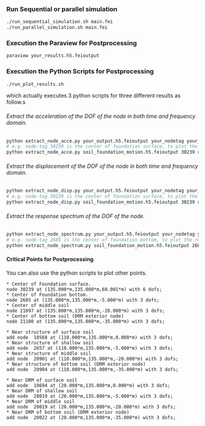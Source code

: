 ### Run Sequential or parallel simulation
```bash
./run_sequential_simulation.sh main.fei
./run_parallel_simulation.sh main.fei
```

### Execution the Paraview for Postprocessing
```bash
paraview your_results.h5.feioutput
```

### Execution the Python Scripts for Postprocessing
```bash
./run_plot_results.sh
```
which actually executes 3 python scripts for three different results as follow.s

###### Extract the acceleration of the DOF of the node in both time and frequency domain.
```bash
python extract_node_acce.py your_output.h5.feioutput your_nodetag your_dof
# e.g. node-tag 30239 is the center of foundation surface, to plot the acceleration series in x direction of node 30239 : 
python extract_node_acce.py soil_foundation_motion.h5.feioutput 30239 x
```

###### Extract the displacement of the DOF of the node in both time and frequency domain.
```bash
python extract_node_disp.py your_output.h5.feioutput your_nodetag your_dof
# e.g. node-tag 30239 is the center of foundation surface, to plot the displacement series in x direction of node 30239 : 
python extract_node_disp.py soil_foundation_motion.h5.feioutput 30239 x
```

###### Extract the response spectrum of the DOF of the node.
```bash
python extract_node_spectrum.py your_output.h5.feioutput your_nodetag your_dof
# e.g. node-tag 2685 is the center of foundation bottom, to plot the response spectrum in x direction of node 2685 : 
python extract_node_spectrum.py soil_foundation_motion.h5.feioutput 2685 x
```

#### Critical Points for Postprocessing
You can also use the python scripts to plot other points.

```
* Center of Foundation surface.
node 30239 at (135.000*m,135.000*m,60.001*m) with 6 dofs; 
* Center of Foundation bottom. 
node 2685 at (135.000*m,135.000*m,-5.000*m) with 3 dofs; 
* Center of middle soil 
node 21097 at (135.000*m,135.000*m,-20.000*m) with 3 dofs;  
* Center of bottom soil (DRM exterior node)
node 21100 at (135.000*m,135.000*m,-35.000*m) with 3 dofs; 
```

```
* Near structure of surface soil
add node  10568 at (110.000*m,135.000*m,0.000*m) with 3 dofs; 
* Near structure of shallow soil
add node  2657 at (110.000*m,135.000*m,-5.000*m) with 3 dofs; 
* Near structure of middle soil
add node  20901 at (110.000*m,135.000*m,-20.000*m) with 3 dofs; 
* Near structure of bottom soil (DRM exterior node)
add node  20904 at (110.000*m,135.000*m,-35.000*m) with 3 dofs; 
```

```
* Near DRM of surface soil
add node  10694 at (20.000*m,135.000*m,0.000*m) with 3 dofs; 
* Near DRM of shallow soil
add node  20019 at (20.000*m,135.000*m,-5.000*m) with 3 dofs; 
* Near DRM of middle soil
add node  20019 at (20.000*m,135.000*m,-20.000*m) with 3 dofs; 
* Near DRM of bottom soil (DRM exterior node)
add node  20022 at (20.000*m,135.000*m,-35.000*m) with 3 dofs; 
```








